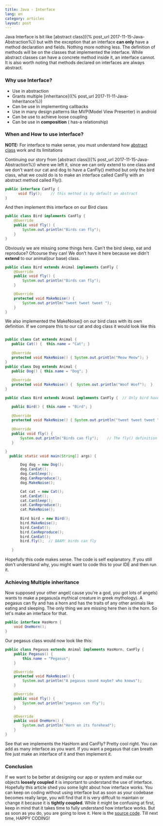 ```yaml
---
title: Java - Interface
lang: en
category: articles
layout: post
---
```


Java Interface is bit like [abstract class]({% post_url 2017-11-15-Java-Abstraction%}) but with the exception that an interface **can only** have a method declaration and fields. Nothing more nothing less.  The definition of methods will be on the classes that implemented the interface. While abstract classes can have a concrete method inside it, an interface cannot. It is also worth noting that methods declared on interfaces are always abstract. 

<!--break-->

### Why use Interface?
* Use in abstraction
* Grants multiple [inheritance]({% post_url 2017-11-11-Java-Inheritance%})
* Can be use in implementing callbacks
* Use in many design patterns like MVP(Model View Presenter) in android
* Can be use to achieve loose coupling
* Can be use in **composition** ( has-a relationship)

### When and How to use interface?

<p><span class="warning"> <span style="font-weight:bold;">NOTE:</span> For interface to make sense, you must understand how <a href = "{{% post_url 2017-11-12-Java-This-Keyword %}}">abstract class</a> work and its limitations</span></p>

Continuing our story from [abstract class]({% post_url 2017-11-15-Java-Abstraction%}) where we left it, since we can only extend to one class and we don't want our cat and dog to have a CanFly() method but only the bird class, what we could do is to make an interface called
CanFly with an abstract method called Fly().

``` java
public interface CanFly {
      void fly();    // this method is by default an abstract
}
```

And then implement this interface on our Bird class

``` java
public class Bird implements CanFly {
    @Override
    public void fly() {
        System.out.println("Birds can fly");
    }
}
```

Obviously we are missing some things here. Can't the bird sleep, eat and reproduce? Ofcourse they can! We don't have it here because we didn't **extend** to our animal(our base) class.
``` java
public class Bird extends Animal implements CanFly {
    @Override
    public void fly() {
        System.out.println("Birds can fly");
    }

    @Override
    protected void MakeNoise() {
        System.out.println("tweet tweet tweet ");
    }
}
```
 We also implemented the MakeNoise() on our bird class  with its own definition. If we compare this to our cat and dog class it would look like this
 
 ``` java
 
 public class Cat extends Animal {
    public Cat() {  this.name = "Cat"; }
		
    @Override
    protected void MakeNoise() { System.out.println("Meow Meow"); }
}
public class Dog extends Animal {
    public Dog() { this.name = "Dog"; }
		
    @Override
    protected void MakeNoise() {  System.out.println("Woof Woof");  }
}
 
 public class Bird extends Animal implements CanFly {  // Only bird have the CanFly interface implemented

    public Bird() { this.name = "Bird"; }
    
    @Override
    protected void MakeNoise() { System.out.println("tweet tweet tweet "); }
		
    @Override
    public void fly() {
        System.out.println("Birds can fly");    // The fly() definition
    }

}
   public static void main(String[] args) {

        Dog dog = new Dog();
        dog.CanEat();
        dog.CanSleep();
        dog.CanReproduce();
        dog.MakeNoise();

        Cat cat = new Cat();
        cat.CanEat();
        cat.CanSleep();
        cat.CanReproduce();
        cat.MakeNoise();
        
        Bird bird = new Bird();
        bird.MakeNoise();
        bird.CanEat();
        bird.CanReproduce();
        bird.CanEat();
        bird.fly();  // BAAM! birds can fly
      
    }
```

Hopefully this code makes sense. The code is self explanatory. If you still don't understand why, you might want to code this to your IDE and then  run it.

### Achieving Multiple inheritance
Now supposed your other angel( cause you're a god, you got lots of angels) wants to make a pegasus(a mythical creature in greek mythology). A pegasus can fly and  has a horn  and has the traits of any other animals like eating and sleeping. The only thing we are missing here then is the horn. So let's make an interface for that.

``` java
public interface HasHorn {
    void OneHorn();
}
```

Our pegasus class would now look like this:
``` java
public class Pegasus extends Animal implements HasHorn, CanFly {
    public Pegasus() {
        this.name = "Pegasus";
    }

    @Override
    protected void MakeNoise() {
        System.out.println("A pegasus sound maybe? who knows");
    }

    @Override
    public void fly() {
        System.out.println("pegasus can fly");
    }

    @Override
    public void OneHorn() {
        System.out.println("Horn on its forehead");
    }
}
```

See that we implements the HasHorn and CanFly? Pretty cool right. You can add as many interface as you want. If you want a pegasus that can breath fire just make an interface of it and then implement it. 


### Conclusion
If we want to be better at designing our app or system  and make our objects **loosely coupled** it is important to understand the use of interface.  Hopefully this article shed you some light about  how interface works. You can keep on coding  without using interface but as soon as your codebase becomes really large, you will find that it is very diffcult to maintain or change it because it is **tightly coupled**. While it might be confusing at first, keep in mind that it takes time to fully understand how interface works. But as soon as you do, you are going to love it.  Here is the [source code](https://github.com/NelzkieCoder/CodeAndWave_Topic_Source/tree/master/Java/Abstraction/src). Till next time, HAPPY CODING!